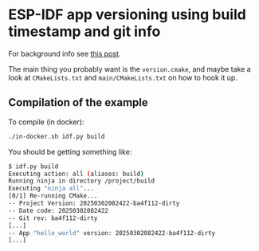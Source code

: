 # ESP-IDF app versioning using build timestamp and git info

For background info see
[this post](https://wejn.org/2025/03/howto-timestamp-and-githash-esp32-firmware-builds/).

The main thing you probably want is the `version.cmake`, and
maybe take a look at `CMakeLists.txt` and `main/CMakeLists.txt`
on how to hook it up.

## Compilation of the example

To compile (in docker):

``` sh
./in-docker.sh idf.py build
```

You should be getting something like:

``` sh
$ idf.py build
Executing action: all (aliases: build)
Running ninja in directory /project/build
Executing "ninja all"...
[0/1] Re-running CMake...
-- Project Version: 20250302082422-ba4f112-dirty
-- Date code: 20250302082422
-- Git rev: ba4f112-dirty
[...]
-- App "hello_world" version: 20250302082422-ba4f112-dirty
[...]
```
